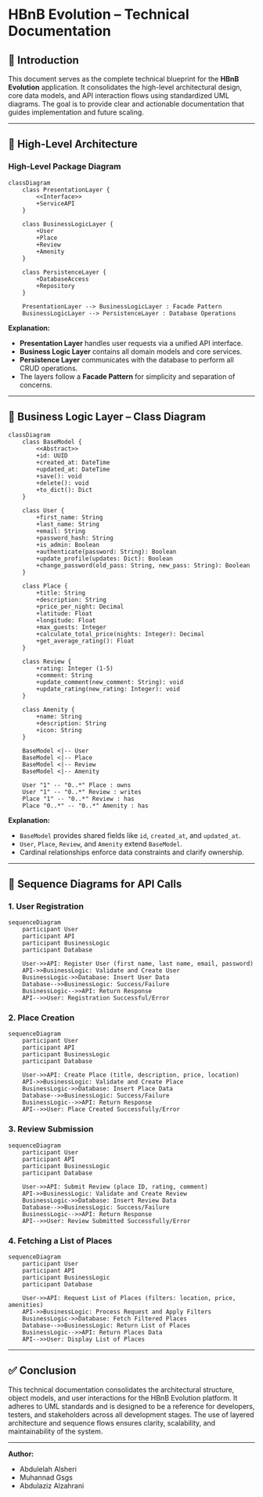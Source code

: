 # HBnB Evolution – Technical Documentation

## 📘 Introduction

This document serves as the complete technical blueprint for the **HBnB Evolution** application. It consolidates the high-level architectural design, core data models, and API interaction flows using standardized UML diagrams. The goal is to provide clear and actionable documentation that guides implementation and future scaling.

---

## 📂 High-Level Architecture

### High-Level Package Diagram

```mermaid
classDiagram
    class PresentationLayer {
        <<Interface>>
        +ServiceAPI
    }

    class BusinessLogicLayer {
        +User
        +Place
        +Review
        +Amenity
    }

    class PersistenceLayer {
        +DatabaseAccess
        +Repository
    }

    PresentationLayer --> BusinessLogicLayer : Facade Pattern
    BusinessLogicLayer --> PersistenceLayer : Database Operations
```

**Explanation:**

* **Presentation Layer** handles user requests via a unified API interface.
* **Business Logic Layer** contains all domain models and core services.
* **Persistence Layer** communicates with the database to perform all CRUD operations.
* The layers follow a **Facade Pattern** for simplicity and separation of concerns.

---

## 🧩 Business Logic Layer – Class Diagram

```mermaid
classDiagram
    class BaseModel {
        <<Abstract>>
        +id: UUID
        +created_at: DateTime
        +updated_at: DateTime
        +save(): void
        +delete(): void
        +to_dict(): Dict
    }

    class User {
        +first_name: String
        +last_name: String
        +email: String
        +password_hash: String
        +is_admin: Boolean
        +authenticate(password: String): Boolean
        +update_profile(updates: Dict): Boolean
        +change_password(old_pass: String, new_pass: String): Boolean
    }

    class Place {
        +title: String
        +description: String
        +price_per_night: Decimal
        +latitude: Float
        +longitude: Float
        +max_guests: Integer
        +calculate_total_price(nights: Integer): Decimal
        +get_average_rating(): Float
    }

    class Review {
        +rating: Integer (1-5)
        +comment: String
        +update_comment(new_comment: String): void
        +update_rating(new_rating: Integer): void
    }

    class Amenity {
        +name: String
        +description: String
        +icon: String
    }

    BaseModel <|-- User
    BaseModel <|-- Place
    BaseModel <|-- Review
    BaseModel <|-- Amenity

    User "1" -- "0..*" Place : owns
    User "1" -- "0..*" Review : writes
    Place "1" -- "0..*" Review : has
    Place "0..*" -- "0..*" Amenity : has
```

**Explanation:**

* `BaseModel` provides shared fields like `id`, `created_at`, and `updated_at`.
* `User`, `Place`, `Review`, and `Amenity` extend `BaseModel`.
* Cardinal relationships enforce data constraints and clarify ownership.

---

## 🔄 Sequence Diagrams for API Calls

### 1. User Registration

```mermaid
sequenceDiagram
    participant User
    participant API
    participant BusinessLogic
    participant Database

    User->>API: Register User (first name, last name, email, password)
    API->>BusinessLogic: Validate and Create User
    BusinessLogic->>Database: Insert User Data
    Database-->>BusinessLogic: Success/Failure
    BusinessLogic-->>API: Return Response
    API-->>User: Registration Successful/Error
```

### 2. Place Creation

```mermaid
sequenceDiagram
    participant User
    participant API
    participant BusinessLogic
    participant Database

    User->>API: Create Place (title, description, price, location)
    API->>BusinessLogic: Validate and Create Place
    BusinessLogic->>Database: Insert Place Data
    Database-->>BusinessLogic: Success/Failure
    BusinessLogic-->>API: Return Response
    API-->>User: Place Created Successfully/Error
```

### 3. Review Submission

```mermaid
sequenceDiagram
    participant User
    participant API
    participant BusinessLogic
    participant Database

    User->>API: Submit Review (place ID, rating, comment)
    API->>BusinessLogic: Validate and Create Review
    BusinessLogic->>Database: Insert Review Data
    Database-->>BusinessLogic: Success/Failure
    BusinessLogic-->>API: Return Response
    API-->>User: Review Submitted Successfully/Error
```

### 4. Fetching a List of Places

```mermaid
sequenceDiagram
    participant User
    participant API
    participant BusinessLogic
    participant Database

    User->>API: Request List of Places (filters: location, price, amenities)
    API->>BusinessLogic: Process Request and Apply Filters
    BusinessLogic->>Database: Fetch Filtered Places
    Database-->>BusinessLogic: Return List of Places
    BusinessLogic-->>API: Return Places Data
    API-->>User: Display List of Places
```

---

## ✅ Conclusion

This technical documentation consolidates the architectural structure, object models, and user interactions for the HBnB Evolution platform. It adheres to UML standards and is designed to be a reference for developers, testers, and stakeholders across all development stages. The use of layered architecture and sequence flows ensures clarity, scalability, and maintainability of the system.

---

**Author:** 
- Abdulelah Alsheri
- Muhannad Gsgs
- Abdulaziz Alzahrani
